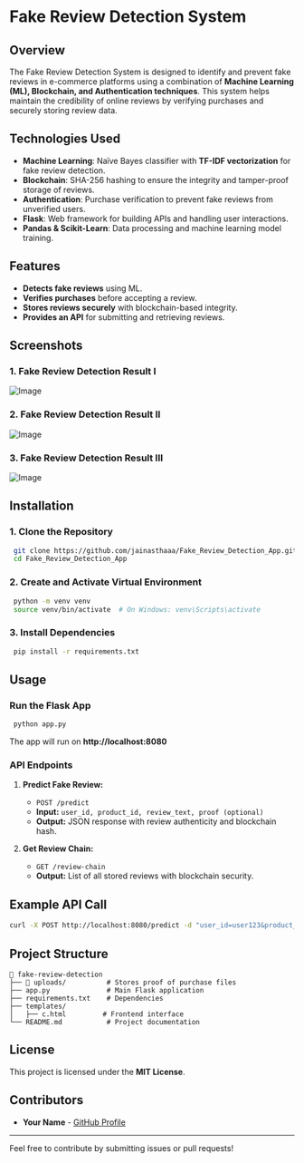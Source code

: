 # **Fake Review Detection System**

## **Overview**
The Fake Review Detection System is designed to identify and prevent fake reviews in e-commerce platforms using a combination of **Machine Learning (ML), Blockchain, and Authentication techniques**. This system helps maintain the credibility of online reviews by verifying purchases and securely storing review data.

## **Technologies Used**
- **Machine Learning**: Naïve Bayes classifier with **TF-IDF vectorization** for fake review detection.
- **Blockchain**: SHA-256 hashing to ensure the integrity and tamper-proof storage of reviews.
- **Authentication**: Purchase verification to prevent fake reviews from unverified users.
- **Flask**: Web framework for building APIs and handling user interactions.
- **Pandas & Scikit-Learn**: Data processing and machine learning model training.

## **Features**
- **Detects fake reviews** using ML.
- **Verifies purchases** before accepting a review.
- **Stores reviews securely** with blockchain-based integrity.
- **Provides an API** for submitting and retrieving reviews.

## Screenshots

### **1. Fake Review Detection Result I**
![Image](https://github.com/user-attachments/assets/1762a89b-d495-4d58-b5b7-8ee17253b816)

### **2. Fake Review Detection Result II**
![Image](https://github.com/user-attachments/assets/06774017-90b1-4b1e-b6a9-474471871782)

### **3. Fake Review Detection Result III**
![Image](https://github.com/user-attachments/assets/52a6b106-3dc3-44fa-be36-678a9ae6a659)


## **Installation**
### **1. Clone the Repository**
```bash
 git clone https://github.com/jainasthaaa/Fake_Review_Detection_App.git
 cd Fake_Review_Detection_App
```

### **2. Create and Activate Virtual Environment**
```bash
 python -m venv venv
 source venv/bin/activate  # On Windows: venv\Scripts\activate
```

### **3. Install Dependencies**
```bash
 pip install -r requirements.txt
```

## **Usage**
### **Run the Flask App**
```bash
 python app.py
```
The app will run on **http://localhost:8080**

### **API Endpoints**
1. **Predict Fake Review:**
   - `POST /predict`
   - **Input:** `user_id, product_id, review_text, proof (optional)`
   - **Output:** JSON response with review authenticity and blockchain hash.

2. **Get Review Chain:**
   - `GET /review-chain`
   - **Output:** List of all stored reviews with blockchain security.

## **Example API Call**
```bash
curl -X POST http://localhost:8080/predict -d "user_id=user123&product_id=productA&review=Great quality product!"
```

## **Project Structure**
```
📂 fake-review-detection
├── 📂 uploads/          # Stores proof of purchase files
├── app.py              # Main Flask application
├── requirements.txt    # Dependencies
├── templates/
│   ├── c.html         # Frontend interface
└── README.md           # Project documentation
```

## **License**
This project is licensed under the **MIT License**.

## **Contributors**
- **Your Name** - [GitHub Profile](https://github.com/jainasthaaa)

---
Feel free to contribute by submitting issues or pull requests!

